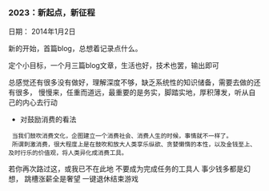 ### 2023：新起点，新征程

日期： 2014年1月2日

新的开始，首篇blog，总想着记录点什么。

定个小目标，一个月三篇blog文章，生活也好，技术也罢，输出即可

总感觉还有很多没有做好，理解深度不够，缺乏系统性的知识储备，需要去做的还有很多，
慢慢来，任重而道远，最重要的是务实，脚踏实地，厚积薄发，听从自己的内心去行动

+ 对鼓励消费的看法
```
 当我们鼓吹消费文化，企图建立一个消费社会、消费人生的时候，事情就不一样了。
 所谓刺激消费，很大程度上是在鼓吹和放大人类享乐纵欲、贪婪懒惰的本性，以及金钱至上、及时行乐的价值观，将人类异化成消费工具。
```

若你再次路过这，或我已不在此地
不要成为完成任务的工具人
事少钱多都是幻想， 跳槽涨薪全是奢望
一键退休结束游戏